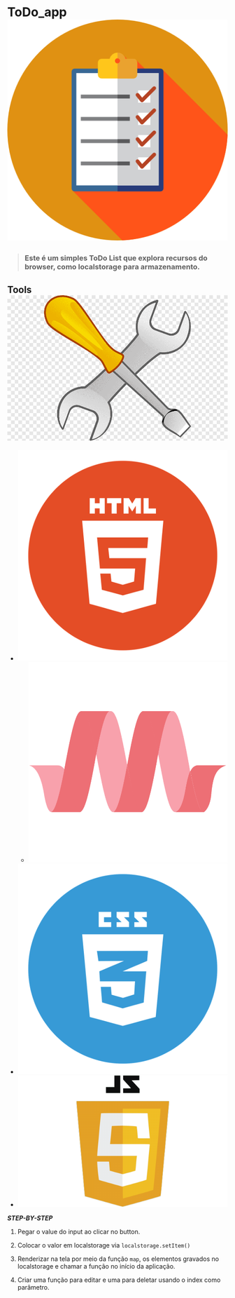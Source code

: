 # ToDo_app ![<img src="assets/img/list.png" width="25"/>](/assets/img/list.png)

>### Este é um simples ToDo List que explora recursos do browser, como **localstorage** para armazenamento.

## Tools ![tools](/assets/img/tools.png)
* ![html](/assets/img/html.png)
  * ![materialize](/assets/img/materialize.png)
* ![css](/assets/img/css.png)
* ![javascript](/assets/img/js.png)


__*STEP-BY-STEP*__
1. Pegar o value do input ao clicar no button.

2. Colocar o valor em localstorage via `localstorage.setItem()` 

3. Renderizar na tela por meio da função `map`, os elementos gravados no localstorage e chamar a função no início da aplicação.

4. Criar uma função para editar e uma para deletar usando o index como parâmetro.


